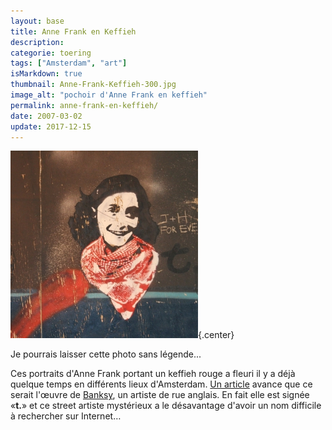 ```yaml
---
layout: base
title: Anne Frank en Keffieh
description: 
categorie: toering
tags: ["Amsterdam", "art"]
isMarkdown: true
thumbnail: Anne-Frank-Keffieh-300.jpg
image_alt: "pochoir d'Anne Frank en keffieh"
permalink: anne-frank-en-keffieh/
date: 2007-03-02
update: 2017-12-15
---
```




![pochoir d'Anne Frank en keffieh](Anne-Frank-Keffieh-300.jpg){.center}

Je pourrais laisser cette photo sans légende...

Ces portraits d'Anne Frank portant un keffieh rouge a fleuri il y a déjà quelque temps en différents lieux d'Amsterdam. [Un article](http://www.spunk.nl/article/article.php?id=1169114223981) avance que ce serait l'œuvre de [Banksy](http://www.banksy.co.uk/), un artiste de rue anglais. En fait elle est signée «**t.**» et ce street artiste mystérieux a le désavantage d'avoir un nom difficile à rechercher sur Internet…

<!-- post notes:
http://absoluutniet.livejournal.com/3277.html 
http://merelroze.com/archive/2007/01/04/mooie_straatkunst_op_de_vijzel 
http://www.flickr.com/photos/rust/403234497/ 
http://www.flickr.com/photos/hhf/368468586/
http://www.flickr.com/photos/mieke/402206008/
http://www.flickr.com/photos/mphs/349084861/
http://www.flickr.com/photos/wolfgangjosten/330221442/
http://www.flickr.com/photos/mphs/349084861/
http://www.flickr.com/photos/blueace/405553988/
http://www.flickr.com/photos/merlijnhoek/357026528/
http://www.flickr.com/photos/69586133@N00/378367673/
http://www.flickr.com/photos/jkgroove/373663262/
http://www.flickr.com/photos/reana/343525950/
http://www.flickr.com/photos/graphxgrrl/394423653/
http://www.flickr.com/photos/thijshere/362978662/
http://www.flickr.com/photos/floork/322208237/
http://www.flickr.com/photos/donnamarijne/385402316/
http://www.flickr.com/photos/towncalledfrank/386601884/
http://www.flickr.com/photos/rust/322202682/
http://www.flickr.com/photos/rust/322202964/
http://www.flickr.com/photos/qxz/388584592/
http://www.flickr.com/photos/piet_musterd/427878721/
--->

